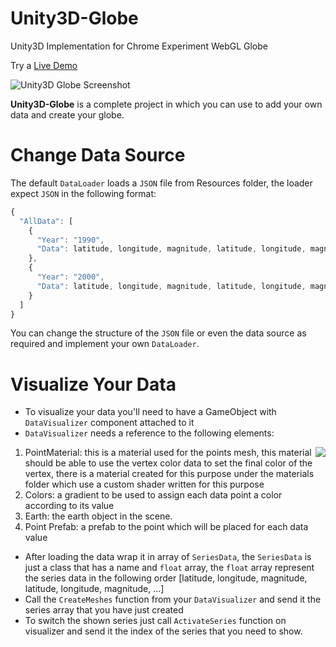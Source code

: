 # Unity3D-Globe
Unity3D Implementation for Chrome Experiment WebGL Globe

Try a [Live Demo](https://dandarawy.github.io/Unity3D-Globe/)

![Unity3D Globe Screenshot](https://dl.dropboxusercontent.com/s/az5hqprnlzz0mjh/Unity3DGlobe-main.png?dl=0)

**Unity3D-Globe** is a complete project in which you can use to add your own data and create your globe.

# Change Data Source
The default `DataLoader` loads a `JSON` file from Resources folder, the loader expect `JSON` in the following format:
```javascript
{
  "AllData": [
    {
      "Year": "1990",
      "Data": latitude, longitude, magnitude, latitude, longitude, magnitude, ...]
    },
    {
      "Year": "2000",
      "Data": latitude, longitude, magnitude, latitude, longitude, magnitude, ...]
    }
  ]
}
```

You can change the structure of the `JSON` file or even the data source as required and implement your own `DataLoader`.

# Visualize Your Data

* To visualize your data you'll need to have a GameObject with `DataVisualizer` component attached to it
* `DataVisualizer` needs a reference to the following elements:

<img align="right" src="https://dl.dropboxusercontent.com/s/p4qxm4ur09x5hh3/DataVisualizer.png?dl=0">

1. PointMaterial: this is a material used for the points mesh, this material should be able to use the vertex color data to set the final color of the vertex, there is a material created for this purpose under the materials folder which use a custom shader written for this purpose
2. Colors: a gradient to be used to assign each data point a color according to its value
3. Earth: the earth object in the scene.
4. Point Prefab: a prefab to the point which will be placed for each data value 
* After loading the data wrap it in array of `SeriesData`, the `SeriesData` is just a class that has a name and `float` array, the `float` array represent the series data in the following order [latitude, longitude, magnitude, latitude, longitude, magnitude, ...]
* Call the `CreateMeshes` function from your `DataVisualizer` and send it the series array that you have just created
* To switch the shown series just call `ActivateSeries` function on visualizer and send it the index of the series that you need to show.
